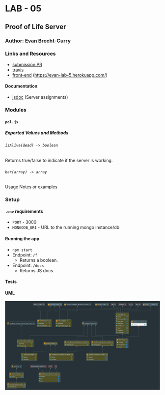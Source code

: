 # LAB - 05

## Proof of Life Server

### Author: Evan Brecht-Curry

### Links and Resources
* [submission PR](https://github.com/evan-401-advanced-javascript/lab-5-deployment/pulls)
* [travis](https://www.travis-ci.com/evan-401-advanced-javascript/lab-5-deployment)
* [front-end](http://xyz.com) (https://evan-lab-5.herokuapp.com/)

#### Documentation
* [jsdoc](https://evan-lab-5.herokuapp.com/docs/) (Server assignments)

### Modules
#### `pol.js`
##### Exported Values and Methods

###### `isAlive(dead) -> boolean`
Returns true/false to indicate if the server is working.

###### `bar(array) -> array`
Usage Notes or examples

### Setup
#### `.env` requirements
* `PORT` - 3000
* `MONGODB_URI` - URL to the running mongo instance/db

#### Running the app
* `npm start`
* Endpoint: `/f`
  * Returns a boolean.
* Endpoint: `/docs`
  * Returns JS docs.
  
#### Tests


#### UML
![UML Diagram](UML.png)